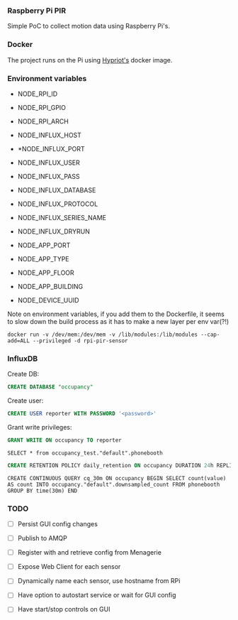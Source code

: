 ### Raspberry Pi PIR 
Simple PoC to collect motion data using Raspberry Pi's.

### Docker
The project runs on the Pi using [Hypriot's][1] docker image.


### Environment variables

* NODE_RPI_ID
* NODE_RPI_GPIO
* NODE_RPI_ARCH

* NODE_INFLUX_HOST
* *NODE_INFLUX_PORT
* NODE_INFLUX_USER
* NODE_INFLUX_PASS
* NODE_INFLUX_DATABASE
* NODE_INFLUX_PROTOCOL
* NODE_INFLUX_SERIES_NAME
* NODE_INFLUX_DRYRUN

* NODE_APP_PORT
* NODE_APP_TYPE
* NODE_APP_FLOOR
* NODE_APP_BUILDING

* NODE_DEVICE_UUID 

Note on environment variables, if you add them to the Dockerfile, it seems to slow down the build process as it has to make a new layer per env var(?!)

```
docker run -v /dev/mem:/dev/mem -v /lib/modules:/lib/modules --cap-add=ALL --privileged -d rpi-pir-sensor
```


### InfluxDB

Create DB:

```sql
CREATE DATABASE "occupancy"
```


Create user:

```sql
CREATE USER reporter WITH PASSWORD '<password>'
```

Grant write privileges:
```sql
GRANT WRITE ON occupancy TO reporter
```


```
SELECT * from occupancy_test."default".phonebooth
```

```sql
CREATE RETENTION POLICY daily_retention ON occupancy DURATION 24h REPLICATION 1 DEFAULT
```

```
CREATE CONTINUOUS QUERY cq_30m ON occupancy BEGIN SELECT count(value) AS count INTO occupancy."default".downsampled_count FROM phonebooth GROUP BY time(30m) END
```

### TODO

- [ ] Persist GUI config changes
- [ ] Publish to AMQP
- [ ] Register with and retrieve config from Menagerie
- [ ] Expose Web Client for each sensor
- [ ] Dynamically name each sensor, use hostname from RPi
- [ ] Have option to autostart service or wait for GUI config
- [ ] Have start/stop controls on GUI


[1]: http://blog.hypriot.com
